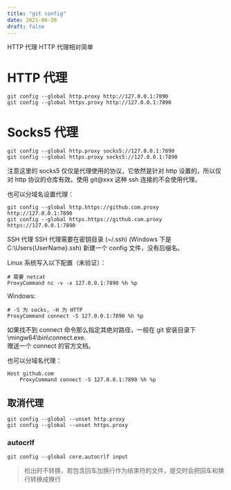 ```yaml
---
title: "git config"
date: 2021-06-30
draft: false
---
```


HTTP 代理
HTTP 代理相对简单

# HTTP 代理
    git config --global http.proxy http://127.0.0.1:7890
    git config --global https.proxy http://127.0.0.1:7890

# Socks5 代理
    git config --global http.proxy socks5://127.0.0.1:7890
    git config --global https.proxy socks5://127.0.0.1:7890
注意这里的 socks5 仅仅是代理使用的协议，它依然是针对 http 设置的，所以仅对 http 协议的仓库有效。使用 git@xxx 这种 ssh 连接的不会使用代理。

也可以分域名设置代理：

    git config --global http.https://github.com.proxy http://127.0.0.1:7890
    git config --global https.https://github.com.proxy https://127.0.0.1:7890
SSH 代理
SSH 代理需要在密钥目录 (~/.ssh) (Windows 下是 C:\Users\{UserName}\.ssh) 新建一个 config 文件，没有后缀名。

Linux 系统写入以下配置（未验证）：

    # 需要 netcat
    ProxyCommand nc -v -x 127.0.0.1:7890 %h %p
Windows:

    # -S 为 socks, -H 为 HTTP
    ProxyCommand connect -S 127.0.0.1:7890 %h %p
如果找不到 connect 命令那么指定其绝对路径，一般在 git 安装目录下 \mingw64\bin\connect.exe.  
赠送一个 connect 的官方文档。

也可以分域名代理：

    Host github.com
        ProxyCommand connect -S 127.0.0.1:7890 %h %p


## 取消代理

    git config --global --unset http.proxy
    git config --global --unset https.proxy

### autocrlf

    git config --global core.autocrlf input

> 检出时不转换，若包含回车加换行作为结束符的文件，提交时会把回车和换行转换成换行